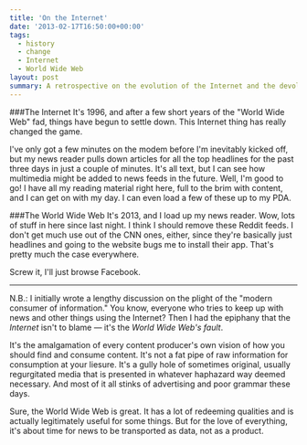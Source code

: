 ```yaml
---
title: 'On the Internet'
date: '2013-02-17T16:50:00+00:00'
tags:
  - history
  - change
  - Internet
  - World Wide Web
layout: post
summary: A retrospective on the evolution of the Internet and the devolution of effective data transport.
---
```


###The Internet
It's 1996, and after a few short years of the "World Wide Web" fad, things have begun to settle down. This Internet thing has really changed the game.

I've only got a few minutes on the modem before I'm inevitably kicked off, but my news reader pulls down articles for all the top headlines for the past three days in just a couple of minutes. It's all text, but I can see how multimedia might be added to news feeds in the future. Well, I'm good to go! I have all my reading material right here, full to the brim with content, and I can get on with my day. I can even load a few of these up to my PDA.

<!-- e -->
<span id="more"></span>

###The World Wide Web
It's 2013, and I load up my news reader. Wow, lots of stuff in here since last night. I think I should remove these Reddit feeds. I don't get much use out of the CNN ones, either, since they're basically just headlines and going to the website bugs me to install their app. That's pretty much the case everywhere.

Screw it, I'll just browse Facebook.

---

N.B.: I initially wrote a lengthy discussion on the plight of the "modern consumer of information." You know, everyone who tries to keep up with news and other things using the Internet? Then I had the epiphany that the *Internet* isn't to blame &mdash; it's the *World Wide Web's fault*.

It's the amalgamation of every content producer's own vision of how you should find and consume content. It's not a fat pipe of raw information for consumption at your liesure. It's a gully hole of sometimes original, usually regurgitated media that is presented in whatever haphazard way deemed necessary. And most of it all stinks of advertising and poor grammar these days.

Sure, the World Wide Web is great. It has a lot of redeeming qualities and is actually legitimately useful for some things. But for the love of everything, it's about time for news to be transported as data, not as a product.
